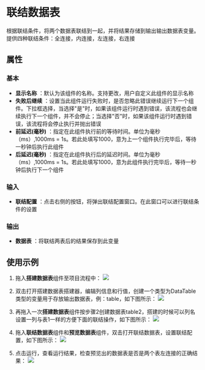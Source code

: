 # 联结数据表

根据联结条件，将两个数据表联结到一起，并将结果存储到输出输出数据表变量。提供四种联结条件：全连接，内连接，左连接，右连接

## 属性

### 基本

- **显示名称** ：默认为该组件的名称。支持更改，用户自定义此组件的显示名称
- **失败后继续** ：设置当此组件运行失败时，是否忽略此错误继续运行下一个组件。下拉框选择，当选择"是"时，如果该组件运行时遇到错误，该流程也会继续执行下一个组件，并不会停止；当选择"否"时，如果该组件运行时遇到错误，该流程将会停止执行并抛出错误
- **前延迟(毫秒)** ：指定在此组件执行前的等待时间。单位为毫秒（ms）,1000ms = 1s。若此处填写1000，意为上一个组件执行完毕后，等待一秒钟后执行此组件
- **后延迟(毫秒)** ：指定在此组件执行后的延迟时间。单位为毫秒（ms）,1000ms = 1s。若此处填写1000，意为此组件执行完毕后，等待一秒钟后执行下一个组件

### 输入

- **联结配置** ：点击右侧的按钮，将弹出联结配置窗口。在此窗口可以进行联结条件的设置

### 输出

- **数据表** ：将联结两表后的结果保存到此变量

## 使用示例

1. 拖入**搭建数据表**组件至项目流程中：
![](https://docimages.blob.core.chinacloudapi.cn/images/Activities/BulidDataTable20201224.png)

2. 双击打开搭建数据表搭建器，编辑列信息和行值，创建一个类型为DataTable类型的变量用于存放输出数据表，例：table，如下图所示：
![](https://docimages.blob.core.chinacloudapi.cn/images/Activities/BulidDataTable2020122402.png)

3. 再拖入一次**搭建数据表**组件按步骤2创建数据表table2，搭建的时候可以列名设置一列与表1一样的方便下面的联结操作，如下图所示：
![](https://docimages.blob.core.chinacloudapi.cn/images/Activities/JoinDataTable20201225.png)

4. 拖入**联结数据表**组件和**预览数据表**组件，双击打开联结数据表，设置联结配置，如下图所示：
![](https://docimages.blob.core.chinacloudapi.cn/images/Activities/JoinDataTable2020122502.png)

5. 点击运行，查看运行结果，检查预览出的数据表是否是两个表左连接的正确结果：
![](https://docimages.blob.core.chinacloudapi.cn/images/Activities/JoinDataTable2020122503.png)
